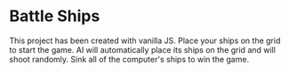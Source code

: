 # Battle Ships
This project has been created with vanilla JS.
Place your ships on the grid to start the game. AI will automatically place its ships on the grid and will shoot randomly.
Sink all of the computer's ships to win the game.
